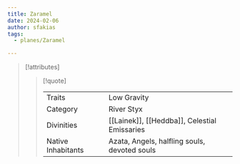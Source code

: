 ```yaml
---
title: Zaramel
date: 2024-02-06
author: sfakias
tags:
  - planes/Zaramel

---
```

> [!attributes]
> 
> > [!quote]
> >
> > | | |
> > | --- | --- |
> > | Traits | Low Gravity |
> > | Category | River Styx |
> > | Divinities | [[Lainek]], [[Heddba]], Celestial Emissaries |
> > | Native Inhabitants | Azata, Angels, halfling souls, devoted souls |
